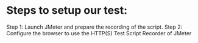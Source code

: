 
# Steps to setup our test:

Step 1: Launch JMeter and prepare the recording of the script.
Step 2: Configure the browser to use the HTTP(S) Test Script Recorder of
JMeter

